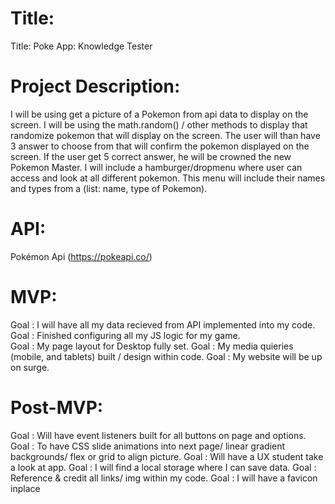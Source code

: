 # Title:

Title: Poke App: Knowledge Tester

# Project Description:

I will be using get a picture of a Pokemon from api data to display on the screen. I will be using the math.random() / other methods to display that randomize pokemon that will display on the screen. The user will than have 3 answer to choose from that will confirm the pokemon displayed on the screen. If the user get 5 correct answer, he will be crowned the new Pokemon Master. I will include a hamburger/dropmenu where user can access and look at all different pokemon. This menu will include their names and types from a (list: name, type of Pokemon).

# API:

Pokémon Api (https://pokeapi.co/)

# MVP:

Goal : I will have all my data recieved from API implemented into my code.  
Goal : Finished configuring all my JS logic for my game.  
Goal : My page layout for Desktop fully set.
Goal : My media quieries (mobile, and tablets) built / design within code.
Goal : My website will be up on surge.

# Post-MVP:

Goal : Will have event listeners built for all buttons on page and options.  
Goal : To have CSS slide animations into next page/ linear gradient backgrounds/ flex or grid to align picture.
Goal : Will have a UX student take a look at app.
Goal : I will find a local storage where I can save data.
Goal : Reference & credit all links/ img within my code.
Goal : I will have a favicon inplace
